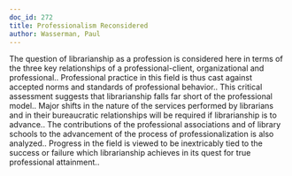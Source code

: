 ```yaml
---
doc_id: 272
title: Professionalism Reconsidered
author: Wasserman, Paul
---
```


The question of librarianship as a profession is considered here in terms of 
the three key relationships of a professional-client, organizational and 
professional.. Professional practice in this field is thus cast against 
accepted norms and standards of professional behavior.. This critical 
assessment suggests that librarianship falls far short of the professional 
model.. Major shifts in the nature of the services performed by librarians
and in their bureaucratic relationships will be required if librarianship is to
advance.. The contributions of the professional associations and of library
schools to the advancement of the process of professionalization is also 
analyzed.. Progress in the field is viewed to be inextricably tied to the 
success or failure which librarianship achieves in its quest for true 
professional attainment..